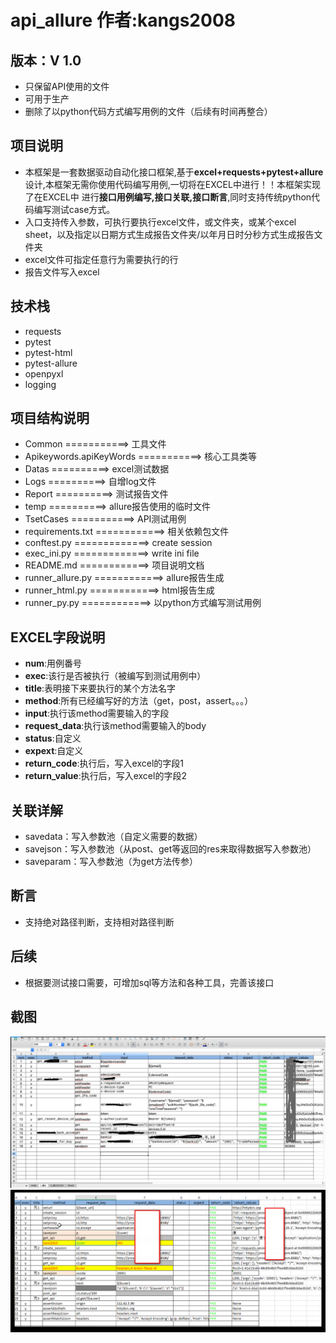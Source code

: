 # api_allure         作者:kangs2008

## 版本：V 1.0
- 只保留API使用的文件
- 可用于生产
- 删除了以python代码方式编写用例的文件（后续有时间再整合）

## 项目说明
- 本框架是一套数据驱动自动化接口框架,基于**excel+requests+pytest+allure**设计,本框架无需你使用代码编写用例,一切将在EXCEL中进行！！本框架实现了在EXCEL中
进行**接口用例编写,接口关联,接口断言**,同时支持传统python代码编写测试case方式。
- 入口支持传入参数，可执行要执行excel文件，或文件夹，或某个excel sheet，以及指定以日期方式生成报告文件夹/以年月日时分秒方式生成报告文件夹
- excel文件可指定任意行为需要执行的行
- 报告文件写入excel

## 技术栈
- requests
- pytest
- pytest-html
- pytest-allure
- openpyxl
- logging

## 项目结构说明
- Common ===========> 工具文件
- Apikeywords.apiKeyWords ===========> 核心工具类等
- Datas ==========> excel测试数据
- Logs ==========> 自增log文件
- Report ==========> 测试报告文件
- temp ==========> allure报告使用的临时文件
- TsetCases ===========> API测试用例
- requirements.txt ============> 相关依赖包文件
- conftest.py =============> create session
- exec_ini.py =============> write ini file
- README.md ============> 项目说明文档
- runner_allure.py ============> allure报告生成
- runner_html.py ============> html报告生成
- runner_py.py ============> 以python方式编写测试用例

## EXCEL字段说明
- **num**:用例番号
- **exec**:该行是否被执行（被编写到测试用例中）
- **title**:表明接下来要执行的某个方法名字
- **method**:所有已经编写好的方法（get，post，assert。。。）
- **input**:执行该method需要输入的字段
- **request_data**:执行该method需要输入的body
- **status**:自定义
- **expext**:自定义
- **return_code**:执行后，写入excel的字段1
- **return_value**:执行后，写入excel的字段2

## 关联详解
- savedata：写入参数池（自定义需要的数据）
- savejson：写入参数池（从post、get等返回的res来取得数据写入参数池）
- saveparam：写入参数池（为get方法传参）

## 断言
- 支持绝对路径判断，支持相对路径判断

## 后续
- 根据要测试接口需要，可增加sql等方法和各种工具，完善该接口

## 截图
![excel report](./Sn.png "Sn.png")
![allure report](./Sn2.png "Sn2.png")